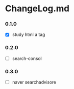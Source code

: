 # ChangeLog.md

### 0.1.0
- [x] study html a tag

### 0.2.0
- [ ] search-consol

### 0.3.0
- [ ] naver searchadvisore
